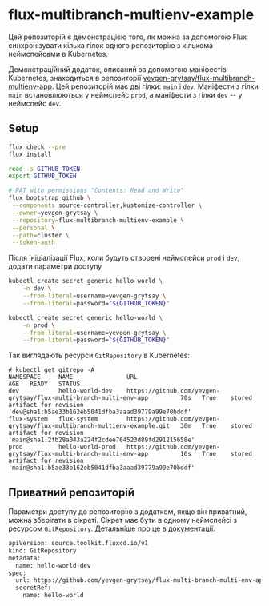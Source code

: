 # flux-multibranch-multienv-example

Цей репозиторій є демонстрацією того, як можна за допомогою Flux синхронізувати кілька гілок
одного репозиторію з кількома неймспейсами в Kubernetes.

Демонстраційний додаток, описаний за допомогою маніфестів Kubernetes, знаходиться в репозиторії [yevgen-grytsay/flux-multibranch-multienv-app](https://github.com/yevgen-grytsay/flux-multibranch-multienv-app). Цей репозиторій має дві гілки: `main` і `dev`. Маніфести з гілки `main` встановлюються у неймспейс `prod`, а маніфести з гілки `dev` -- у неймспейс `dev`.

## Setup

```sh
flux check --pre
flux install

read -s GITHUB_TOKEN
export GITHUB_TOKEN

# PAT with permissions "Contents: Read and Write"
flux bootstrap github \
 --components source-controller,kustomize-controller \
 --owner=yevgen-grytsay \
 --repository=flux-multibranch-multienv-example \
 --personal \
 --path=cluster \
 --token-auth
```

Після ініціалізації Flux, коли будуть створені неймспейси `prod` і `dev`, додати параметри доступу

```sh
kubectl create secret generic hello-world \
    -n dev \
    --from-literal=username=yevgen-grytsay \
    --from-literal=password="${GITHUB_TOKEN}"

kubectl create secret generic hello-world \
    -n prod \
    --from-literal=username=yevgen-grytsay \
    --from-literal=password="${GITHUB_TOKEN}"
```

Так виглядають ресурси `GitRepository` в Kubernetes:

```
# kubectl get gitrepo -A
NAMESPACE     NAME               URL                                                                       AGE   READY   STATUS
dev           hello-world-dev    https://github.com/yevgen-grytsay/flux-multi-branch-multi-env-app         70s   True    stored artifact for revision 'dev@sha1:b5ae33b162eb5041dfba3aaad39779a99e70bddf'
flux-system   flux-system        https://github.com/yevgen-grytsay/flux-multibranch-multienv-example.git   36m   True    stored artifact for revision 'main@sha1:2fb28a043a224f2cdee764523d89fd291215658e'
prod          hello-world-prod   https://github.com/yevgen-grytsay/flux-multi-branch-multi-env-app         10s   True    stored artifact for revision 'main@sha1:b5ae33b162eb5041dfba3aaad39779a99e70bddf'
```

## Приватний репозиторій

Параметри доступу до репозиторію з додатком, якщо він приватний, можна зберігати в сікреті. Сікрет має бути в одному неймспейсі з ресурсом `GitRepository`. Детальніше про це в [документації](https://fluxcd.io/flux/components/source/gitrepositories/#secret-reference).

```sh
apiVersion: source.toolkit.fluxcd.io/v1
kind: GitRepository
metadata:
  name: hello-world-dev
spec:
  url: https://github.com/yevgen-grytsay/flux-multi-branch-multi-env-app
  secretRef:
    name: hello-world
```
